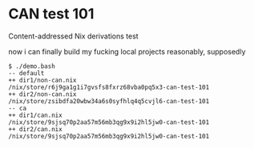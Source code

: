 # CAN test 101

Content-addressed Nix derivations test

now i can finally build my fucking local projects reasonably, supposedly

```shell
$ ./demo.bash
-- default
++ dir1/non-can.nix
/nix/store/r6j9ga1g1i7gvsfs8fxrz68vba0pq5x3-can-test-101
++ dir2/non-can.nix
/nix/store/zsibdfa20wbw34a6s0syfhlq4q5cvjl6-can-test-101
-- ca
++ dir1/can.nix
/nix/store/9sjsq70p2aa57m56mb3qg9x9i2hl5jw0-can-test-101
++ dir2/can.nix
/nix/store/9sjsq70p2aa57m56mb3qg9x9i2hl5jw0-can-test-101
```
